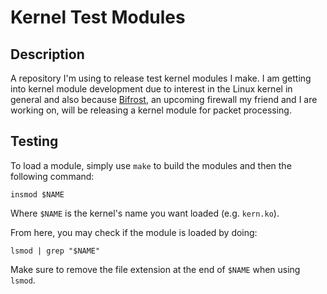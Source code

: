 # Kernel Test Modules
## Description
A repository I'm using to release test kernel modules I make. I am getting into kernel module development due to interest in the Linux kernel in general and also because [Bifrost](https://github.com/BifrostTeam), an upcoming firewall my friend and I are working on, will be releasing a kernel module for packet processing.

## Testing
To load a module, simply use `make` to build the modules and then the following command:

```
insmod $NAME
```

Where `$NAME` is the kernel's name you want loaded (e.g. `kern.ko`).

From here, you may check if the module is loaded by doing:

```
lsmod | grep "$NAME"
```

Make sure to remove the file extension at the end of `$NAME` when using `lsmod`.
